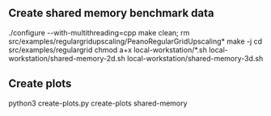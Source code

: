 




## Create shared memory benchmark data ##

./configure --with-multithreading=cpp
make clean; rm src/examples/regulargridupscaling/PeanoRegularGridUpscaling*
make -j
cd src/examples/regulargrid
chmod a+x local-workstation/*.sh
local-workstation/shared-memory-2d.sh
local-workstation/shared-memory-3d.sh



## Create plots ##

python3 create-plots.py create-plots shared-memory


